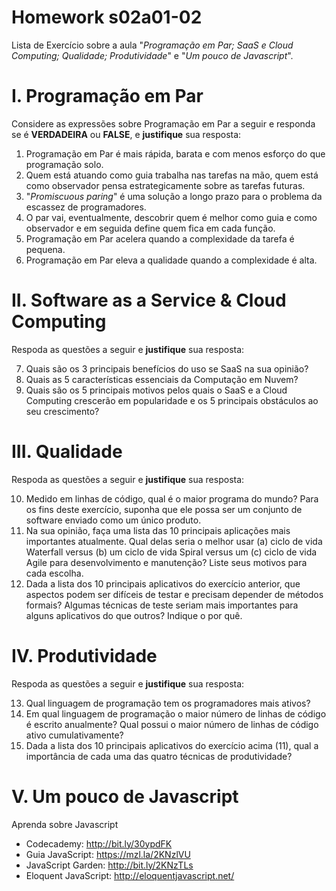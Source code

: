 # Homework s02a01-02

Lista de Exercício sobre a aula "_Programação em Par; SaaS e Cloud Computing; Qualidade; Produtividade_" e "_Um pouco de Javascript_".

# I. Programação em Par

Considere as expressões sobre Programação em Par a seguir e responda se é **VERDADEIRA** ou **FALSE**, e **justifique** sua resposta:

1. Programação em Par é mais rápida, barata e com menos esforço do que programação solo.
2. Quem está atuando como guia trabalha nas tarefas na mão, quem está como observador pensa estrategicamente sobre as tarefas futuras.
3. "_Promiscuous paring_" é uma solução a longo prazo para o problema da escassez de programadores.
4. O par vai, eventualmente, descobrir quem é melhor como guia e como observador e em seguida define quem fica em cada função.
5. Programação em Par acelera quando a complexidade da tarefa é pequena.
6. Programação em Par eleva a qualidade quando a complexidade é alta.

# II. Software as a Service & Cloud Computing

Respoda as questões a seguir e **justifique** sua resposta:

7. Quais são os 3 principais benefícios do uso se SaaS na sua opinião?
8. Quais as 5 características essenciais da Computação em Nuvem?
9. Quais são os 5 principais motivos pelos quais o SaaS e a Cloud Computing crescerão em popularidade e os 5 principais obstáculos ao seu crescimento?

# III. Qualidade

Respoda as questões a seguir e **justifique** sua resposta:

10. Medido em linhas de código, qual é o maior programa do mundo? Para os fins deste exercício, suponha que ele possa ser um conjunto de software enviado como um único produto.
11. Na sua opinião, faça uma lista das 10 principais aplicações mais importantes atualmente. Qual delas seria o melhor usar (a) ciclo de vida Waterfall versus (b) um ciclo de vida Spiral versus um (c) ciclo de vida Agile para desenvolvimento e manutenção? Liste seus motivos para cada escolha.
12. Dada a lista dos 10 principais aplicativos do exercício anterior, que aspectos podem ser difíceis de testar e precisam depender de métodos formais? Algumas técnicas de teste seriam mais importantes para alguns aplicativos do que outros? Indique o por quê.

# IV. Produtividade

Respoda as questões a seguir e **justifique** sua resposta:

13. Qual linguagem de programação tem os programadores mais ativos?
14. Em qual linguagem de programação o maior número de linhas de código é escrito anualmente? Qual possui o maior número de linhas de código ativo cumulativamente?
15. Dada a lista dos 10 principais aplicativos do exercício acima (11), qual a importância de cada uma das quatro técnicas de produtividade?

# V. Um pouco de Javascript

Aprenda sobre Javascript

- Codecademy: <http://bit.ly/30ypdFK>
- Guia JavaScript: <https://mzl.la/2KNzlVU>
- JavaScript Garden: <http://bit.ly/2KNzTLs>
- Eloquent JavaScript: <http://eloquentjavascript.net/>
